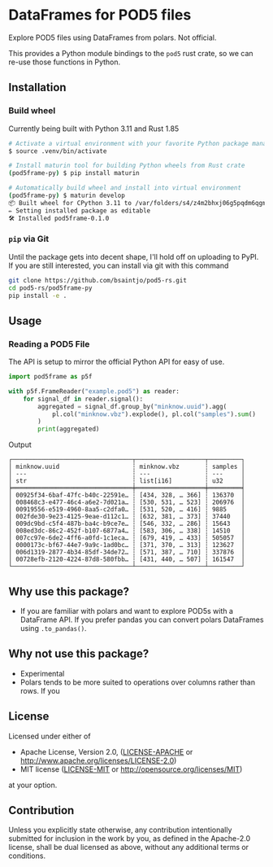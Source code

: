 # DataFrames for POD5 files

Explore POD5 files using DataFrames from polars. Not official.

This provides a Python module bindings to the `pod5` rust crate, so we can re-use those functions in Python.

## Installation

### Build wheel

Currently being built with Python 3.11 and Rust 1.85

```bash
# Activate a virtual environment with your favorite Python package manager, uv, poetry, venv, etc.
$ source .venv/bin/activate

# Install maturin tool for building Python wheels from Rust crate
(pod5frame-py) $ pip install maturin

# Automatically build wheel and install into virtual environment
(pod5frame-py) $ maturin develop
📦 Built wheel for CPython 3.11 to /var/folders/s4/z4m2bhxj06g5pqdm6qgmq_bm0000gp/T/.tmphaRgIx/pod5frame-0.1.0-cp311-cp311-macosx_11_0_arm64.whl
✏️ Setting installed package as editable
🛠 Installed pod5frame-0.1.0
```

### `pip` via Git

Until the package gets into decent shape, I'll hold off on uploading to PyPI. If you are still interested, you can install via git with this command

```bash
git clone https://github.com/bsaintjo/pod5-rs.git
cd pod5-rs/pod5frame-py
pip install -e .
```

## Usage

### Reading a POD5 File

The API is setup to mirror the official Python API for easy of use.

```python
import pod5frame as p5f

with p5f.FrameReader("example.pod5") as reader:
    for signal_df in reader.signal():
        aggregated = signal_df.group_by("minknow.uuid").agg(
            pl.col("minknow.vbz").explode(), pl.col("samples").sum()
        )
        print(aggregated)
```

Output

```text
┌─────────────────────────────────┬───────────────────┬─────────┐
│ minknow.uuid                    ┆ minknow.vbz       ┆ samples │
│ ---                             ┆ ---               ┆ ---     │
│ str                             ┆ list[i16]         ┆ u32     │
╞═════════════════════════════════╪═══════════════════╪═════════╡
│ 00925f34-6baf-47fc-b40c-22591e… ┆ [434, 328, … 366] ┆ 136370  │
│ 008468c3-e477-46c4-a6e2-7d021a… ┆ [530, 531, … 523] ┆ 206976  │
│ 00919556-e519-4960-8aa5-c2dfa0… ┆ [531, 520, … 416] ┆ 9885    │
│ 002fde30-9e23-4125-9eae-d112c1… ┆ [632, 381, … 373] ┆ 37440   │
│ 009dc9bd-c5f4-487b-ba4c-b9ce7e… ┆ [546, 332, … 286] ┆ 15643   │
│ 008ed3dc-86c2-452f-b107-6877a4… ┆ [583, 306, … 338] ┆ 14510   │
│ 007cc97e-6de2-4ff6-a0fd-1c1eca… ┆ [679, 419, … 433] ┆ 505057  │
│ 0000173c-bf67-44e7-9a9c-1ad0bc… ┆ [371, 370, … 313] ┆ 123627  │
│ 006d1319-2877-4b34-85df-34de72… ┆ [571, 387, … 710] ┆ 337876  │
│ 00728efb-2120-4224-87d8-580fbb… ┆ [431, 440, … 507] ┆ 161547  │
└─────────────────────────────────┴───────────────────┴─────────┘
```

## Why use this package?

- If you are familiar with polars and want to explore POD5s with a DataFrame API. If you prefer pandas you can convert polars DataFrames using `.to_pandas()`.

## Why not use this package?

- Experimental
- Polars tends to be more suited to operations over columns rather than rows. If you

## License

Licensed under either of

- Apache License, Version 2.0, ([LICENSE-APACHE](../LICENSE-APACHE) or <http://www.apache.org/licenses/LICENSE-2.0>)
- MIT license ([LICENSE-MIT](../LICENSE-MIT) or <http://opensource.org/licenses/MIT>)

at your option.

## Contribution

Unless you explicitly state otherwise, any contribution intentionally submitted
for inclusion in the work by you, as defined in the Apache-2.0 license, shall be
dual licensed as above, without any additional terms or conditions.
